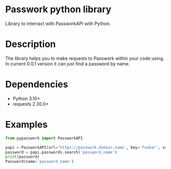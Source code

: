 # Passwork python library
Library to interract with PassworkAPI with Python.

# Description
The library helps you to make requests to Passwork within your code using.
In current 0.0.1 version it can just find a password by name.

# Dependencies
* Python 3.10+
* requests 2.30.0+

# Examples
```python
from pypasswork import PassworkAPI

papi = PassworkAPI(url='https://passwork.domain.name', key='foobar', vault_name='Some vault')
password = papi.passwords.search('password_name')
print(password)
Password(name='password_name')
```
